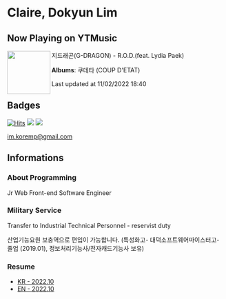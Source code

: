 # Claire, Dokyun Lim

## Now Playing on YTMusic

[<img align="left" width="100" src="https://lh3.googleusercontent.com/x2aF7DgRCcroZKLTsHLI_5zhU1DGc21y04BTdfi3YY3Vwca97lnsQ0hIcF6EBDKhGMhYK4VKkqtuDLuT">](https://music.youtube.com/watch?v=stxr_FRszCI)

지드래곤(G-DRAGON) - R.O.D.(feat. Lydia Paek)

**Albums**: 쿠데타 (COUP D'ETAT)

Last updated at 11/02/2022 18:40

## Badges

[![Hits](https://hits.seeyoufarm.com/api/count/incr/badge.svg?url=https%3A%2F%2Fgithub.com%2Fkoremp%2Fkormep&count_bg=%2379C83D&title_bg=%23555555&icon=&icon_color=%23E7E7E7&title=hits&edge_flat=false)](https://hits.seeyoufarm.com)
<a href="https://dev.to/koremp"><img src="https://img.shields.io/badge/dev.to-0A0A0A?style=for-the-badge&logo=devdotto&logoColor=white"/></a>
<a href="https://www.linkedin.com/in/koremp"><img src="https://img.shields.io/badge/LinkedIn-0077B5?style=flat-square&logo=linkedin&logoColor=white"/></a>

im.koremp@gmail.com

## Informations

### About Programming

Jr Web Front-end Software Engineer

### Military Service

Transfer to Industrial Technical Personnel - reservist duty

산업기능요원 보충역으로 편입이 가능합니다. (특성화고- 대덕소프트웨어마이스터고- 졸업 (2019.01), 정보처리기능사/전자캐드기능사 보유)

### Resume

* [KR - 2022.10](./resume/README.md)
* [EN - 2022.10](./resume/README.en.md)
